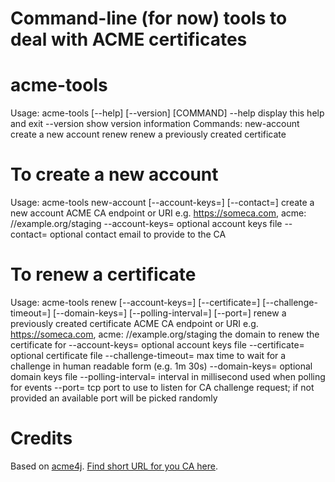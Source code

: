 Command-line (for now) tools to deal with ACME certificates
===

# acme-tools
Usage: acme-tools [--help] [--version] [COMMAND]
      --help      display this help and exit
      --version   show version information
Commands:
  new-account  create a new account
  renew        renew a previously created certificate

To create a new account
====

Usage: acme-tools new-account [--account-keys=<accountFile>]
                              [--contact=<email>] <endpoint>
create a new account
      <endpoint>          ACME CA endpoint or URI e.g. https://someca.com, acme:
                            //example.org/staging
      --account-keys=<accountFile>
                          optional account keys file
      --contact=<email>   optional contact email to provide to the CA

To renew a certificate
====

Usage: acme-tools renew [--account-keys=<account>]
                        [--certificate=<certificate>]
                        [--challenge-timeout=<challengeTimeout>]
                        [--domain-keys=<domain>]
                        [--polling-interval=<pollingInterval>] [--port=<port>]
                        <endpoint> <domain>
renew a previously created certificate
      <endpoint>      ACME CA endpoint or URI e.g. https://someca.com, acme:
                        //example.org/staging
      <domain>        the domain to renew the certificate for
      --account-keys=<account>
                      optional account keys file
      --certificate=<certificate>
                      optional certificate file
      --challenge-timeout=<challengeTimeout>
                      max time to wait for a challenge in human readable form
                        (e.g. 1m 30s)
      --domain-keys=<domain>
                      optional domain keys file
      --polling-interval=<pollingInterval>
                      interval in millisecond used when polling for events
      --port=<port>   tcp port to use to listen for CA challenge request; if
                        not provided an available port will be picked randomly

Credits
====

Based on [acme4j](https://github.com/shred/acme4j).
[Find short URL for you CA here](https://shredzone.org/maven/acme4j/ca/index.html).